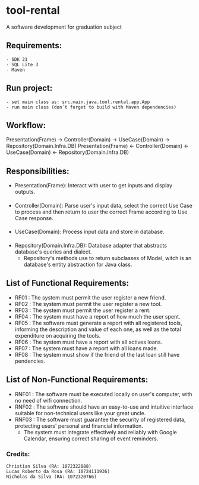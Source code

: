 # tool-rental
A software development for graduation subject


## Requirements:
```
- SDK 21
- SQL Lite 3
- Maven
```

## Run project:

```
- set main class as: src.main.java.tool.rental.app.App
- run main class (don´t forget to build with Maven dependencies)
```

## Workflow:
Presentation(Frame) -> Controller(Domain) -> UseCase(Domain) -> Repository(Domain.Infra.DB)
Presentation(Frame) <- Controller(Domain) <- UseCase(Domain) <- Repository(Domain.Infra.DB)

## Responsibilities:
- Presentation(Frame): Interact with user to get inputs and display outputs.
####
- Controller(Domain): Parse user's input data, select the correct Use Case to process and then 
return to user the correct Frame according to Use Case response.
####
- UseCase(Domain): Process input data and store in database.
####
- Repository(Domain.Infra.DB): Database adapter that abstracts database's queries and dialect.
  * Repository's methods use to return subclasses of Model, witch is an database's entity abstraction for Java class.
## List of Functional Requirements:
 - RF01 : The system must permit the user register a new friend.
 - RF02 : The system must permit the user register a new tool.
 - RF03 : The system must permit the user register a rent.
 - RF04 : The system must have a report of how much the user spent.
 - RF05 : The software must generate a report with all registered tools, informing the description
  and value of each one, as well as the total expenditure on acquiring the tools.
 - RF06 : The system must have a report with all actives loans.
 - RF07 : The system must have a report with all loans made.
 - RF08 : The system must show if the friend of the last loan still have pendencies.
## List of Non-Functional Requirements:
 - RNF01 : The software must be executed locally on user's computer, with no need of wifi connection.
 - RNF02 : The software should have an easy-to-use and intuitive interface suitable for non-technical 
users like your great uncle.
- RNF03 : The software must guarantee the security of registered data, protecting users' personal
and financial information.
  - The system must integrate effectively and reliably with Google Calendar, 
ensuring correct sharing of event reminders.
### Credits: 
```
Christian Silva (RA: 1072322888)
Lucas Roberto da Rosa (RA: 10724111936)
Nicholas da Silva (RA: 1072320766)
```